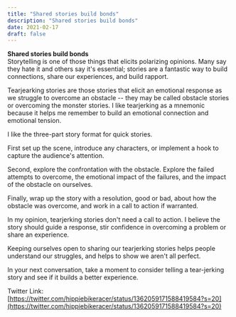 ```yaml
---
title: "Shared stories build bonds"
description: "Shared stories build bonds"
date: 2021-02-17
draft: false
---
```


**Shared stories build bonds**  
Storytelling is one of those things that elicits polarizing opinions.  Many say they hate it and others say it's essential; stories are a fantastic way to build connections, share our experiences, and build rapport.    

Tearjearking stories are those stories that elicit an emotional response as we struggle to overcome an obstacle -- they may be called obstacle stories or overcoming the monster stories.  I like tearjerking as a mnemonic because it helps me remember to build an emotional connection and emotional tension.  

I like the three-part story format for quick stories.  

First set up the scene, introduce any characters, or implement a hook to capture the audience's attention.   

Second, explore the confrontation with the obstacle.  Explore the failed attempts to overcome, the emotional impact of the failures, and the impact of the obstacle on ourselves.  

Finally, wrap up the story with a resolution, good or bad, about how the obstacle was overcome, and work in a call to action if warranted.  

In my opinion, tearjerking stories don't need a call to action.  I believe the story should guide a response, stir confidence in overcoming a problem or share an experience.  

Keeping ourselves open to sharing our tearjerking stories helps people understand our struggles, and helps to show we aren't all perfect.  

In your next conversation, take a moment to consider telling a tear-jerking story and see if it builds a better experience.  

Twitter Link: [https://twitter.com/hippiebikeracer/status/1362059171588419584?s=20](https://twitter.com/hippiebikeracer/status/1362059171588419584?s=20)
